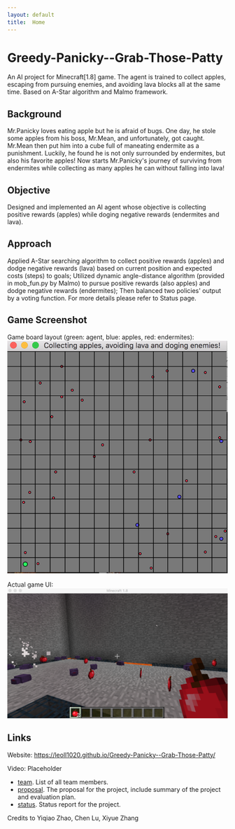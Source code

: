 ```yaml
---
layout: default
title:  Home
---
```


# Greedy-Panicky--Grab-Those-Patty
An AI project for Minecraft[1.8] game. The agent is trained to collect apples, escaping from pursuing enemies, and avoiding lava blocks all at the same time. Based on A-Star algorithm and Malmo framework.

## Background
Mr.Panicky loves eating apple but he is afraid of bugs. One day, he stole some apples from his boss, Mr.Mean, and unfortunately, got caught. Mr.Mean then put him into a cube full of maneating endermite as a punishment. Luckily, he found he is not only surrounded by endermites, but also his favorite apples! Now starts Mr.Panicky's journey of surviving from endermites while collecting as many apples he can without falling into lava!

## Objective
Designed and implemented an AI agent whose objective is collecting positive rewards (apples) while doging negative rewards (endermites and lava).

## Approach
Applied A-Star searching algorithm to collect positive rewards (apples) and dodge negative rewards (lava) based on current position and expected costs (steps) to goals; Utilized dynamic angle-distance algorithm (provided in mob_fun.py by Malmo) to pursue positive rewards (also apples) and dodge negative rewards (endermites); Then balanced two policies' output by a voting function. For more details please refer to Status page.

## Game Screenshot
Game board layout (green: agent, blue: apples, red: endermites):
![Screenshot](game_board.png)


Actual game UI:
![Screenshot](game_layout.png)

## Links
Website: https://leoll1020.github.io/Greedy-Panicky--Grab-Those-Patty/

Video: Placeholder



- [team][team ref]. List of all team members.
- [proposal][proposal ref]. The proposal for the project, include summary of the project and evaluation plan.
- [status][status ref]. Status report for the project.



[quickref]: https://github.com/mundimark/quickrefs/blob/master/HTML.md
[proposal ref]: proposal.html
[status ref]: satus.html
[team ref]: team.html


Credits to Yiqiao Zhao, Chen Lu, Xiyue Zhang
